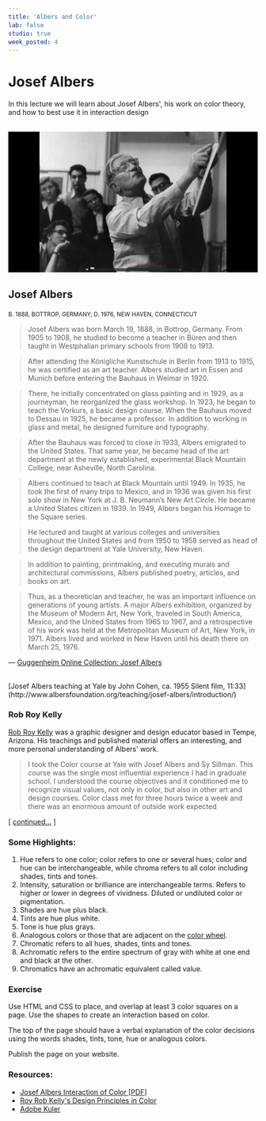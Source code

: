 ```yaml
---
title: 'Albers and Color'
lab: false
studio: true
week_posted: 4
---  
```


# Josef Albers

In this lecture we will learn about Josef Albers', his work on color theory, and how to best use it in interaction design

<br>

<img src="/assets/images/albers/albers.png" alt="Josef Albers"/>

## Josef Albers
<small>B. 1888, BOTTROP, GERMANY; D. 1976, NEW HAVEN, CONNECTICUT</small>


> Josef Albers was born March 19, 1888, in Bottrop, Germany. From 1905 to 1908, he studied to become a teacher in Büren and then taught in Westphalian primary schools from 1908 to 1913.

> After attending the Königliche Kunstschule in Berlin from 1913 to 1915, he was certified as an art teacher. Albers studied art in Essen and Munich before entering the Bauhaus in Weimar in 1920.

> There, he initially concentrated on glass painting and in 1929, as a journeyman, he reorganized the glass workshop. In 1923, he began to teach the Vorkurs, a basic design course. When the Bauhaus moved to Dessau in 1925, he became a professor. In addition to working in glass and metal, he designed furniture and typography.

> After the Bauhaus was forced to close in 1933, Albers emigrated to the United States. That same year, he became head of the art department at the newly established, experimental Black Mountain College, near Asheville, North Carolina.

> Albers continued to teach at Black Mountain until 1949. In 1935, he took the first of many trips to Mexico, and in 1936 was given his first solo show in New York at J. B. Neumann’s New Art Circle. He became a United States citizen in 1939. In 1949, Albers began his Homage to the Square series.

> He lectured and taught at various colleges and universities throughout the United States and from 1950 to 1958 served as head of the design department at Yale University, New Haven.

> In addition to painting, printmaking, and executing murals and architectural commissions, Albers published poetry, articles, and books on art.

> Thus, as a theoretician and teacher, he was an important influence on generations of young artists. A major Albers exhibition, organized by the Museum of Modern Art, New York, traveled in South America, Mexico, and the United States from 1965 to 1967, and a retrospective of his work was held at the Metropolitan Museum of Art, New York, in 1971. Albers lived and worked in New Haven until his death there on March 25, 1976.

— [Guggenheim Online Collection: Josef Albers](https://www.guggenheim.org/artwork/artist/josef-albers)

<br>
[Josef Albers teaching at Yale by John Cohen, ca. 1955
Silent film, 11:33](http://www.albersfoundation.org/teaching/josef-albers/introduction/)



### Rob Roy Kelly

[Rob Roy Kelly](http://www.rit.edu/~w-rkelly/html/index2.html) was a graphic designer and design educator based in Tempe, Arizona. His teachings and published material offers an interesting, and more personal understanding of Albers' work.


> I took the Color course at Yale with Josef Albers and Sy Sillman. This course was the single most influential experience I had in graduate school. I understood the course objectives and it conditioned me to recognize visual values, not only in color, but also in other art and design courses. Color class met for three hours twice a week and there was an enormous amount of outside work expected

[ [continued…](http://www.rit.edu/~w-rkelly/html/04_cou/cou_col1.html) ] 


### Some Highlights:

1. Hue refers to one color; color refers to one or several hues; color and hue can be interchangeable, while chroma refers to all color including shades, tints and tones.
2. Intensity, saturation or brilliance are interchangeable terms. Refers to higher or lower in degrees of vividness. Diluted or undiluted color or pigmentation.
3. Shades are hue plus black.
4. Tints are hue plus white.
5. Tone is hue plus grays.
6. Analogous colors or those that are adjacent on the [color wheel](https://color.adobe.com/build2.0.0-buildNo/resource/img/kuler/color_wheel_730.png).
7. Chromatic refers to all hues, shades, tints and tones.
8. Achromatic refers to the entire spectrum of gray with white at one end and black at the other.
9. Chromatics have an achromatic equivalent called value.


### Exercise

Use HTML and CSS to place, and overlap at least 3 color squares on a page. Use the shapes to create an interaction based on color.

The top of the page should have a verbal explanation of the color decisions using the words shades, tints, tone, hue or analogous colors.

Publish the page on your website.



### Resources:

- [Josef Albers Interaction of Color [PDF]](http://www.g-e-s-t-a-l-t.org/MEDIA/PDF/Interaction-of-Color.pdf)
- [Roy Rob Kelly's Design Principles in Color](http://www.rit.edu/~w-rkelly/html/04_cou/cou_des1.html)
- [Adobe Kuler](https://color.adobe.com)
